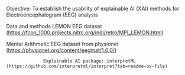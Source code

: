 Objective:  To establish the usability of explainable AI (XAI) methods for Electroencephalogram (EEG) analysis

Data and methods
LEMON EEG dataset (https://fcon_1000.projects.nitrc.org/indi/retro/MPI_LEMON.html)

Mental Arithmetic EEG dataset from physionet (https://physionet.org/content/eegmat/1.0.0/)
                  
                  Explainable AI package: interpretML (https://github.com/interpretml/interpret?tab=readme-ov-file)

                  
